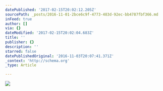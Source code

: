 ```yaml
---
datePublished: '2017-02-15T20:02:12.205Z'
sourcePath: _posts/2016-11-01-2bce6c9f-4773-483d-92ec-bb4787fbf366.md
inFeed: true
author: []
via: {}
dateModified: '2017-02-15T20:02:04.683Z'
title: ''
publisher: {}
description: ''
starred: false
datePublishedOriginal: '2016-11-03T20:07:41.371Z'
_context: 'http://schema.org'
_type: Article

---
```

![](https://the-grid-user-content.s3-us-west-2.amazonaws.com/e089939c-fc73-42d6-8f1a-b4ed1d5e8db7.jpg)